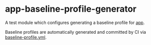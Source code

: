 # app-baseline-profile-generator

A test module which configures generating a baseline profile for [app](../app).

Baseline profiles are automatically generated and committed by CI via
[baseline-profile.yml](../.github/workflows/baseline-profile.yml).
